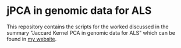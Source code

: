 # jPCA in genomic data for ALS

This repository contains the scripts for the worked discussed in the summary "Jaccard Kernel PCA in genomic data for ALS" which can be found in [my website](https://franciscosimoes.org/notes/).

